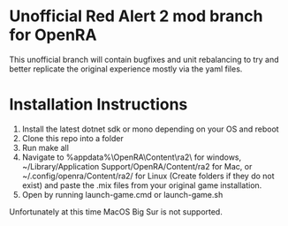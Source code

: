 # Unofficial Red Alert 2 mod branch for OpenRA
This unofficial branch will contain bugfixes and unit rebalancing to try and better replicate the original experience mostly via the yaml files.


# Installation Instructions
  1. Install the latest dotnet sdk or mono depending on your OS and reboot
  2. Clone this repo into a folder
  3. Run make all
  4. Navigate to %appdata%\OpenRA\Content\ra2\ for windows, ~/Library/Application Support/OpenRA/Content/ra2 for Mac, or ~/.config/openra/Content/ra2/ for Linux (Create folders if they do not exist) and paste the .mix files from your original game installation.
  5. Open by running launch-game.cmd or launch-game.sh

Unfortunately at this time MacOS Big Sur is not supported.
